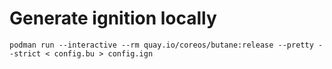 # Generate ignition locally
```
podman run --interactive --rm quay.io/coreos/butane:release --pretty --strict < config.bu > config.ign
```
